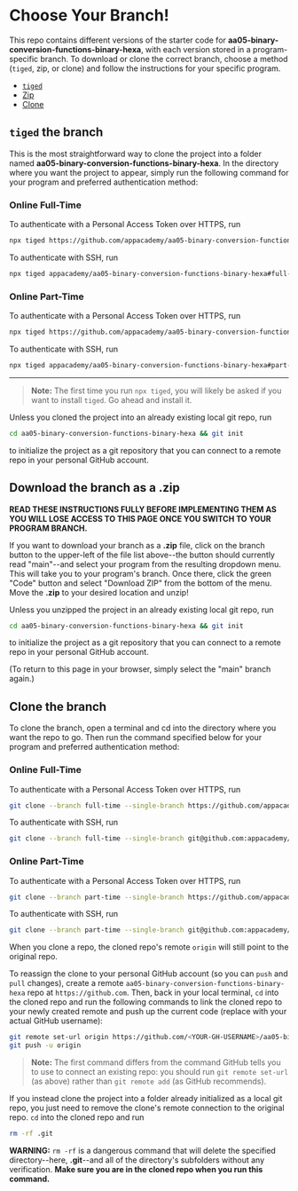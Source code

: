 # Choose Your Branch!

This repo contains different versions of the starter code for **aa05-binary-conversion-functions-binary-hexa**,
with each version stored in a program-specific branch. To download or clone the
correct branch, choose a method (`tiged`, zip, or clone) and follow the
instructions for your specific program.

* [`tiged`](#tiged-the-branch)
* [Zip](#download-the-branch-as-a-zip)
* [Clone](#clone-the-branch)

## `tiged` the branch

This is the most straightforward way to clone the project into a folder named
**aa05-binary-conversion-functions-binary-hexa**. In the directory where you want the project to appear, simply
run the following command for your program and preferred authentication method:

### Online Full-Time

To authenticate with a Personal Access Token over HTTPS, run

```sh
npx tiged https://github.com/appacademy/aa05-binary-conversion-functions-binary-hexa#full-time aa05-binary-conversion-functions-binary-hexa
```

To authenticate with SSH, run

```sh
npx tiged appacademy/aa05-binary-conversion-functions-binary-hexa#full-time aa05-binary-conversion-functions-binary-hexa
```

### Online Part-Time

To authenticate with a Personal Access Token over HTTPS, run

```sh
npx tiged https://github.com/appacademy/aa05-binary-conversion-functions-binary-hexa#part-time aa05-binary-conversion-functions-binary-hexa
```

To authenticate with SSH, run

```sh
npx tiged appacademy/aa05-binary-conversion-functions-binary-hexa#part-time aa05-binary-conversion-functions-binary-hexa
```

-----

> **Note:** The first time you run `npx tiged`, you will likely be asked if you
> want to install `tiged`. Go ahead and install it.

Unless you cloned the project into an already existing local git repo, run

```sh
cd aa05-binary-conversion-functions-binary-hexa && git init
```

to initialize the project as a git repository that you can connect to a remote
repo in your personal GitHub account.

## Download the branch as a .zip

**READ THESE INSTRUCTIONS FULLY BEFORE IMPLEMENTING THEM AS YOU WILL LOSE ACCESS
TO THIS PAGE ONCE YOU SWITCH TO YOUR PROGRAM BRANCH.**

If you want to download your branch as a __.zip__ file, click on the branch
button to the upper-left of the file list above--the button should currently
read "main"--and select your program from the resulting dropdown menu. This will
take you to your program's branch. Once there, click the green "Code" button and
select "Download ZIP" from the bottom of the menu. Move the __.zip__ to your
desired location and unzip!

Unless you unzipped the project in an already existing local git repo, run

```sh
cd aa05-binary-conversion-functions-binary-hexa && git init
```

to initialize the project as a git repository that you can connect to a remote
repo in your personal GitHub account.

(To return to this page in your browser, simply select the "main" branch again.)

## Clone the branch

To clone the branch, open a terminal and cd into the directory where you want
the repo to go. Then run the command specified below for your program and
preferred authentication method:

### Online Full-Time

To authenticate with a Personal Access Token over HTTPS, run

```sh
git clone --branch full-time --single-branch https://github.com/appacademy/aa05-binary-conversion-functions-binary-hexa.git
```

To authenticate with SSH, run

```sh
git clone --branch full-time --single-branch git@github.com:appacademy/aa05-binary-conversion-functions-binary-hexa.git
```

### Online Part-Time

To authenticate with a Personal Access Token over HTTPS, run

```sh
git clone --branch part-time --single-branch https://github.com/appacademy/aa05-binary-conversion-functions-binary-hexa.git
```

To authenticate with SSH, run

```sh
git clone --branch part-time --single-branch git@github.com:appacademy/aa05-binary-conversion-functions-binary-hexa.git
```

When you clone a repo, the cloned repo's remote `origin` will still point to the
original repo.

To reassign the clone to your personal GitHub account (so you can `push` and
`pull` changes), create a remote `aa05-binary-conversion-functions-binary-hexa` repo at `https://github.com`.
Then, back in your local terminal, `cd` into the cloned repo and run the
following commands to link the cloned repo to your newly created remote and push
up the current code (replace <YOUR-GH-USERNAME> with your actual GitHub username):

```sh
git remote set-url origin https://github.com/<YOUR-GH-USERNAME>/aa05-binary-conversion-functions-binary-hexa
git push -u origin
```

 > **Note:** The first command differs from the command GitHub tells you to use
 > to connect an existing repo: you should run `git remote set-url` (as above)
 > rather than `git remote add` (as GitHub recommends).

 If you instead clone the project into a folder already initialized as a local
 git repo, you just need to remove the clone's remote connection to the original
 repo. `cd` into the cloned repo and run

 ```sh
 rm -rf .git
 ```

**WARNING:** `rm -rf` is a dangerous command that will delete the specified
directory--here, __.git__--and all of the directory's subfolders without any
verification. **Make sure you are in the cloned repo when you run this
command.**
